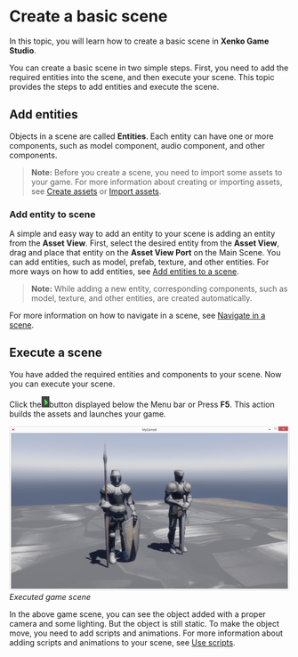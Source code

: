 # Create a basic scene

In this topic, you will learn how to create a basic scene in **Xenko Game Studio**.

You can create a basic scene in two simple steps. First, you need to add the required entities into the scene, and then execute your scene. This topic provides the steps to add entities and execute the scene.

## Add entities

Objects in a scene are called **Entities**. Each entity can have one or more components, such as model component, audio component, and other components.
>**Note:** Before you create a scene, you need to import some assets to your game. For more information about creating or importing assets, see [Create assets](http://doc.xenko.com/latest/manual/getting-started/howto-create-or-import-asset-data.html) or [Import assets](http://doc.xenko.com/latest/manual/getting-started/howto-create-or-import-asset-data.html).

### Add entity to scene

A simple and easy way to add an entity to your scene is adding an entity from the **Asset View**. First, select the desired entity from the **Asset View**, drag and place that entity on the **Asset View Port** on the Main Scene. You can add entities, such as model, prefab, texture, and other entities. For more ways on how to add entities, see [Add entities to a scene](getting-started/add-entities-to-scene.md).

>**Note:** While adding a new entity, corresponding components, such as model, texture, and other entities, are created automatically.

For more information on how to navigate in a scene, see [Navigate in a scene](getting-started/navigate-in-a-scene.md).

## Execute a scene

You have added the required entities and components to your scene. Now you can execute your scene.

Click the![media/create-basic-scene-play.png](media/create-basic-scene-play.png)button displayed below the Menu bar or Press **F5**. This action builds the assets and launches your game.

   ![Execute Game](media/create-basic-scene-execute.png) 
   _Executed game scene_

   In the above game scene, you can see the object added with a proper camera and some lighting. But the object is still static. To make the object move, you need to add scripts and animations. For more information about adding scripts and animations to your scene, see [Use scripts](http://doc.xenko.com/latest/manual/getting-started/howto-use-scripts.html).
